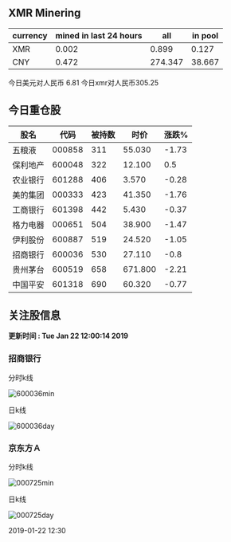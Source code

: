 ## XMR Minering

|currency|mined in last 24 hours|all|in pool|
|---|---|---|---|
|XMR|0.002|0.899|0.127|
|CNY|0.472|274.347|38.667|

今日美元对人民币 6.81	今日xmr对人民币305.25


## 今日重仓股 

|股名|代码|被持数|时价|涨跌%|
|---|---|---|---|---|
|五粮液|000858|311|55.030|-1.73|
|保利地产|600048|322|12.100|0.5|
|农业银行|601288|406|3.570|-0.28|
|美的集团|000333|423|41.350|-1.76|
|工商银行|601398|442|5.430|-0.37|
|格力电器|000651|504|38.900|-1.47|
|伊利股份|600887|519|24.520|-1.05|
|招商银行|600036|530|27.110|-0.8|
|贵州茅台|600519|658|671.800|-2.21|
|中国平安|601318|690|60.320|-0.77|

## 关注股信息
**更新时间 : Tue Jan 22 12:00:14 2019**
### 招商银行 
分时k线

![600036min](http://image.sinajs.cn/newchart/min/n/sh600036.gif)

日k线

![600036day](http://image.sinajs.cn/newchart/daily/n/sh600036.gif)

### 京东方Ａ 
分时k线

![000725min](http://image.sinajs.cn/newchart/min/n/sz000725.gif)

日k线

![000725day](http://image.sinajs.cn/newchart/daily/n/sz000725.gif)

2019-01-22 12:30